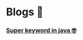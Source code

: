 # Blogs :newspaper:


### [Super keyword in java :nerd_face:](https://medium.com/@durgaprasad.mamidi1608/super-keyword-in-java-under-4-min-b0083f4ac20e)
